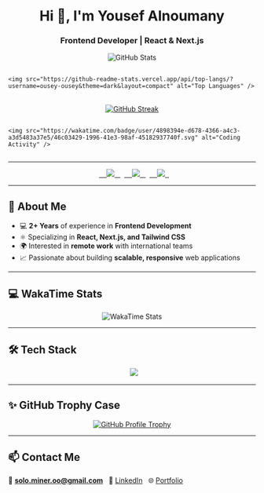 <h1 align="center">Hi 👋, I'm Yousef Alnoumany</h1>
<h3 align="center">Frontend Developer | React & Next.js </h3>

<p align="center">
  <div style="display: flex; justify-content: center; gap: 15px; flex-wrap: wrap;">
    <img src="https://github-readme-stats.vercel.app/api?username=ousey-ousey&show_icons=true&theme=dark" alt="GitHub Stats" />
    
    <img src="https://github-readme-stats.vercel.app/api/top-langs/?username=ousey-ousey&theme=dark&layout=compact" alt="Top Languages" />
  </div>
  
  <br>

  <div style="display: flex; justify-content: center; gap: 15px; flex-wrap: wrap;">
    <a href="https://git.io/streak-stats">
      <img src="https://streak-stats.demolab.com?user=ousey-ousey&theme=dark&hide_total_contributions=true&hide_current_streak=true&hide_longest_streak=true" alt="GitHub Streak" />
    </a>

    <img src="https://wakatime.com/badge/user/4898394e-d678-4366-a4c3-a3d5483a37e5/46c03429-1996-41e3-98af-45182937740f.svg" alt="Coding Activity" />
  </div>
</p>

---

<p align="center">
  <a href="https://yalnoumany.vercel.app" target="_blank">
    <img src="https://img.shields.io/badge/Portfolio-Visit%20Now-48A0E4?style=for-the-badge&logo=vercel" />
  </a>
  <a href="https://linkedin.com/in/yousef-alnoumany" target="_blank">
    <img src="https://img.shields.io/badge/LinkedIn-Profile-0A66C2?style=for-the-badge&logo=linkedin" />
  </a>
  <a href="mailto:solo.miner.oo@gmail.com">
    <img src="https://img.shields.io/badge/Email-Contact%20Me-EA4335?style=for-the-badge&logo=gmail" />
  </a>
</p>

---

## 🚀 About Me  
- 💻 **2+ Years** of experience in **Frontend Development**  
- ⚛ Specializing in **React, Next.js, and Tailwind CSS**  
- 🌍 Interested in **remote work** with international teams  
- 📈 Passionate about building **scalable, responsive** web applications  

---

## 💻 WakaTime Stats
<p align="center">
  <img src="https://github-readme-stats.vercel.app/api/wakatime?username=ousey-ousey&layout=compact&theme=dark&langs_count=10&hide_progress=true" alt="WakaTime Stats" />
</p>

---

## 🛠 Tech Stack  
<p align="center">
  <img src="https://skillicons.dev/icons?i=html,css,js,ts,react,nextjs,materialui,tailwind,git,github,vscode" />
</p>

---

## ✨ GitHub Trophy Case
<p align="center">
  <a href="https://github.com/ryo-ma/github-profile-trophy">
    <img src="https://github-profile-trophy.vercel.app/?username=ousey-ousey&theme=dracula" alt="GitHub Profile Trophy" />
  </a>
</p>

---

## 📫 Contact Me  
📧 **solo.miner.oo@gmail.com**  
🔗 [LinkedIn](https://linkedin.com/in/yousef-alnoumany)  
🌐 [Portfolio](https://yalnoumany.vercel.app)

